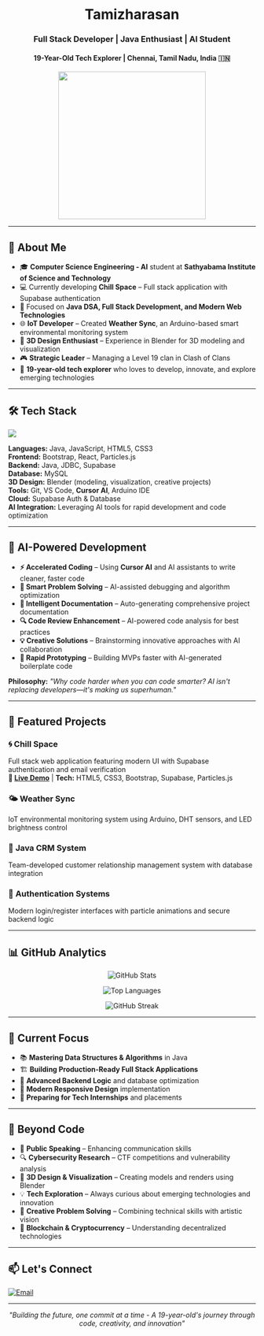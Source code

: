 <h1 align="center">Tamizharasan</h1>
<h3 align="center">Full Stack Developer | Java Enthusiast | AI Student</h3>
<h4 align="center">19-Year-Old Tech Explorer | Chennai, Tamil Nadu, India 🇮🇳</h4>

<p align="center">
  <img src="https://media.giphy.com/media/qgQUggAC3Pfv687qPC/giphy.gif" width="300" />
</p>

---

## 🚀 About Me

- 🎓 **Computer Science Engineering - AI** student at **Sathyabama Institute of Science and Technology**
- 💻 Currently developing **Chill Space** – Full stack application with Supabase authentication
- 🔧 Focused on **Java DSA, Full Stack Development, and Modern Web Technologies**
- 🌐 **IoT Developer** – Created **Weather Sync**, an Arduino-based smart environmental monitoring system
- 🎨 **3D Design Enthusiast** – Experience in Blender for 3D modeling and visualization
- 🎮 **Strategic Leader** – Managing a Level 19 clan in Clash of Clans
- 🎯 **19-year-old tech explorer** who loves to develop, innovate, and explore emerging technologies

---

## 🛠️ Tech Stack

<p align="left">
  <img src="https://skillicons.dev/icons?i=java,js,html,css,bootstrap,react,mysql,git,github,vscode,blender,supabase,arduino" />
</p>

**Languages:** Java, JavaScript, HTML5, CSS3  
**Frontend:** Bootstrap, React, Particles.js  
**Backend:** Java, JDBC, Supabase  
**Database:** MySQL  
**3D Design:** Blender (modeling, visualization, creative projects)  
**Tools:** Git, VS Code, **Cursor AI**, Arduino IDE  
**Cloud:** Supabase Auth & Database  
**AI Integration:** Leveraging AI tools for rapid development and code optimization

---

## 🤖 AI-Powered Development

- **⚡ Accelerated Coding** – Using **Cursor AI** and AI assistants to write cleaner, faster code
- **🧠 Smart Problem Solving** – AI-assisted debugging and algorithm optimization
- **📝 Intelligent Documentation** – Auto-generating comprehensive project documentation
- **🔍 Code Review Enhancement** – AI-powered code analysis for best practices
- **💡 Creative Solutions** – Brainstorming innovative approaches with AI collaboration
- **🚀 Rapid Prototyping** – Building MVPs faster with AI-generated boilerplate code

**Philosophy:** *"Why code harder when you can code smarter? AI isn't replacing developers—it's making us superhuman."*

---

## 💼 Featured Projects

### 🌀 **Chill Space** 
Full stack web application featuring modern UI with Supabase authentication and email verification  
**🔗 [Live Demo](https://tamizh-loginpage.netlify.app/)** | **Tech:** HTML5, CSS3, Bootstrap, Supabase, Particles.js

### 🌤️ **Weather Sync** 
IoT environmental monitoring system using Arduino, DHT sensors, and LED brightness control

### 🏢 **Java CRM System**
Team-developed customer relationship management system with database integration

### 🔐 **Authentication Systems**
Modern login/register interfaces with particle animations and secure backend logic

---

## 📊 GitHub Analytics

<p align="center">
  <img src="https://github-readme-stats.vercel.app/api?username=Tamizh019&show_icons=true&theme=tokyonight&hide_border=true" alt="GitHub Stats" />
</p>

<p align="center">
  <img src="https://github-readme-stats.vercel.app/api/top-langs/?username=Tamizh019&layout=compact&theme=tokyonight&hide_border=true" alt="Top Languages" />
</p>

<p align="center">
  <img src="https://streak-stats.demolab.com?user=Tamizh019&theme=tokyonight&hide_border=true" alt="GitHub Streak" />
</p>

---

## 🎯 Current Focus

- 📚 **Mastering Data Structures & Algorithms** in Java
- 🏗️ **Building Production-Ready Full Stack Applications**
- 🔧 **Advanced Backend Logic** and database optimization
- 🚀 **Modern Responsive Design** implementation
- 💼 **Preparing for Tech Internships** and placements

---

## 🌟 Beyond Code

- 🎤 **Public Speaking** – Enhancing communication skills
- 🔍 **Cybersecurity Research** – CTF competitions and vulnerability analysis
- 🎨 **3D Design & Visualization** – Creating models and renders using Blender
- 💡 **Tech Exploration** – Always curious about emerging technologies and innovation
- 🧠 **Creative Problem Solving** – Combining technical skills with artistic vision
- 💎 **Blockchain & Cryptocurrency** – Understanding decentralized technologies

---

## 📫 Let's Connect

<p align="left">
  <a href="mailto:jefftamizh@email.com">
    <img src="https://img.shields.io/badge/Email-red?logo=gmail&logoColor=white&style=for-the-badge" alt="Email" />
  </a>
</p>

---

<p align="center">
  <i>"Building the future, one commit at a time - A 19-year-old's journey through code, creativity, and innovation"</i>
</p>

